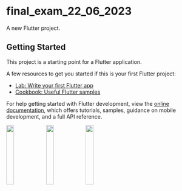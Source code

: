 # final_exam_22_06_2023

A new Flutter project.

## Getting Started

This project is a starting point for a Flutter application.

A few resources to get you started if this is your first Flutter project:

- [Lab: Write your first Flutter app](https://docs.flutter.dev/get-started/codelab)
- [Cookbook: Useful Flutter samples](https://docs.flutter.dev/cookbook)

For help getting started with Flutter development, view the
[online documentation](https://docs.flutter.dev/), which offers tutorials,
samples, guidance on mobile development, and a full API reference.
<p>
<image src ="https://github.com/Jenil666/final_exam_22_06_2023/assets/116253963/cf373e53-82a5-431f-a5cf-6684215cb53b" height = 20% width = 20%>
<image src ="https://github.com/Jenil666/final_exam_22_06_2023/assets/116253963/7d07af62-0fda-4c38-ac7c-5b4643c37407" height = 20% width = 20%>
<image src ="https://github.com/Jenil666/final_exam_22_06_2023/assets/116253963/146ebbf3-0ef2-4dfd-86d8-c9751750168c" height = 20% width = 20%>
</p>






